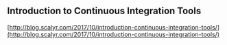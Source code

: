 ## Introduction to Continuous Integration Tools
  
  [http://blog.scalyr.com/2017/10/introduction-continuous-integration-tools/](http://blog.scalyr.com/2017/10/introduction-continuous-integration-tools/)